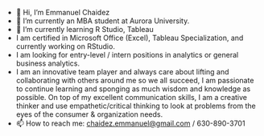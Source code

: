 - 👋 Hi, I’m Emmanuel Chaidez
- 👀 I’m currently an MBA student at Aurora University.
- 🌱 I’m currently learning R Studio, Tableau
- I am certified in Microsoft Office (Excel), Tableau Specialization, and currently working on RStudio. 
- I am looking for entry-level / intern positions in analytics or general business analytics. 
- I am an innovative team player and always care about lifting and collaborating with others around me so we all succeed, I am passionate to continue learning and sponging as much wisdom and knowledge as possible. On top of my excellent communication skills, I am a creative thinker and use empathetic/critical thinking to look at problems from the eyes of the consumer & organization needs.
- 📫 How to reach me: chaidez.emmanuel@gmail.com /  630-890-3701

<!---
echaidezzz/echaidezzz is a ✨ special ✨ repository because its `README.md` (this file) appears on your GitHub profile.
You can click the Preview link to take a look at your changes.
--->
